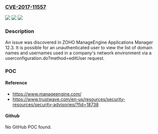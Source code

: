 ### [CVE-2017-11557](https://cve.mitre.org/cgi-bin/cvename.cgi?name=CVE-2017-11557)
![](https://img.shields.io/static/v1?label=Product&message=n%2Fa&color=blue)
![](https://img.shields.io/static/v1?label=Version&message=n%2Fa&color=blue)
![](https://img.shields.io/static/v1?label=Vulnerability&message=n%2Fa&color=brighgreen)

### Description

An issue was discovered in ZOHO ManageEngine Applications Manager 12.3. It is possible for an unauthenticated user to view the list of domain names and usernames used in a company's network environment via a userconfiguration.do?method=editUser request.

### POC

#### Reference
- https://www.manageengine.com/
- https://www.trustwave.com/en-us/resources/security-resources/security-advisories/?fid=18738

#### Github
No GitHub POC found.

